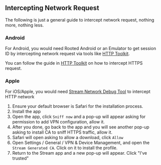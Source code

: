 ## Intercepting Network Request

The following is just a general guide to intercept network request, nothing more, nothing less.

### Android

For Android, you would need Rooted Android or an Emulator to get session ID by intercepting network request via tools like [HTTP Toolkit](https://httptoolkit.com/).

You can follow the guide in [HTTP Toolkit](https://httptoolkit.com/docs/guides/android/) on how to intercept HTTPS request.

### Apple

For iOS/Apple, you would need [Stream Network Debug Tool](https://apps.apple.com/us/app/stream-network-debug-tool/id1312141691) to intercept HTTP network

1. Ensure your default browser is Safari for the installation process.
2. Install the app
3. Open the app, click `Sniff now` and a pop-up will appear asking for permission to add VPN configuration, allow it.
4. After you done, go back to the app and you will see another pop-up asking to install CA to sniff HTTPS traffic, allow it.
5. Safari will open asking to allow a download, click `Allow`
6. Open Settings / General / VPN & Device Management, and open the `Stream Generated CA`. Click on it to install the profile.
7. Return to the Stream app and a new pop-up will appear. Click "I've trusted"

